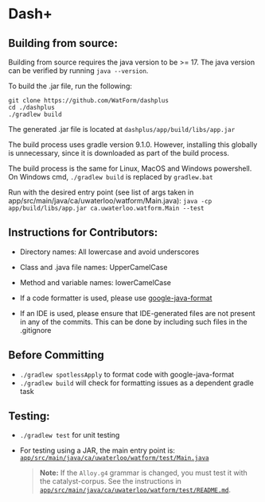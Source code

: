 # Dash+

## Building from source:

Building from source requires the java version to be >= 17. The java version can be verified by running `java --version`. 

To build the .jar file, run the following:

```
git clone https://github.com/WatForm/dashplus
cd ./dashplus
./gradlew build
```

The generated .jar file is located at `dashplus/app/build/libs/app.jar`

The build process uses gradle version 9.1.0. However, installing this globally is unnecessary, since it is downloaded as part of the build process.

The build process is the same for Linux, MacOS and Windows powershell. On Windows cmd, `./gradlew build` is replaced by `gradlew.bat`

Run with the desired entry point (see list of args taken in app/src/main/java/ca/uwaterloo/watform/Main.java): 
`java -cp app/build/libs/app.jar ca.uwaterloo.watform.Main --test`

## Instructions for Contributors:
- Directory names: All lowercase and avoid underscores

- Class and .java file names: UpperCamelCase

- Method and variable names: lowerCamelCase 

- If a code formatter is used, please use [google-java-format](https://github.com/google/google-java-format)

- If an IDE is used, please ensure that IDE-generated files are not present in any of the commits. This can be done by including such files in the .gitignore

## Before Committing
- `./gradlew spotlessApply` to format code with google-java-format
- `./gradlew build` will check for formatting issues as a dependent gradle task

## Testing:

- `./gradlew test` for unit testing

- For testing using a JAR, the main entry point is: [`app/src/main/java/ca/uwaterloo/watform/test/Main.java`](app/src/main/java/ca/uwaterloo/watform/test/Main.java)
    > **Note:** If the `Alloy.g4` grammar is changed, you must test it with the catalyst-corpus. 
    See the instructions in [`app/src/main/java/ca/uwaterloo/watform/test/README.md`](app/src/main/java/ca/uwaterloo/watform/test/README.md).




